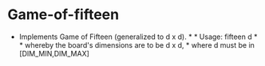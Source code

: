 # Game-of-fifteen
* Implements Game of Fifteen (generalized to d x d).  *  * Usage: fifteen d  *  * whereby the board's dimensions are to be d x d,  * where d must be in [DIM_MIN,DIM_MAX]
